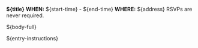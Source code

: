 __${title}__
**WHEN:** ${start-time} - ${end-time}
**WHERE:** ${address}
RSVPs are never required.

${body-full}

${entry-instructions}

